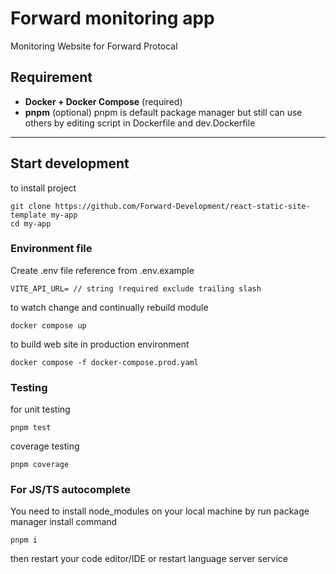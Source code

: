 # Forward monitoring app

Monitoring Website for Forward Protocal

## Requirement 

- **Docker + Docker Compose** (required)
- **pnpm** (optional) pnpm is default package manager but still can use others by editing script in Dockerfile and dev.Dockerfile

---

## Start development

to install project

```
git clone https://github.com/Forward-Development/react-static-site-template my-app
cd my-app
```

### Environment file

Create .env file reference from .env.example

```
VITE_API_URL= // string !required exclude trailing slash 
```

to watch change and continually rebuild module 

```
docker compose up
```

to build web site in production environment

```
docker compose -f docker-compose.prod.yaml
```

### Testing
for unit testing
```
pnpm test
```
coverage testing 
```
pnpm coverage
```

### For JS/TS autocomplete

You need to install node_modules on your local machine by run package manager install command

```
pnpm i
```

then restart your code editor/IDE or restart language server service